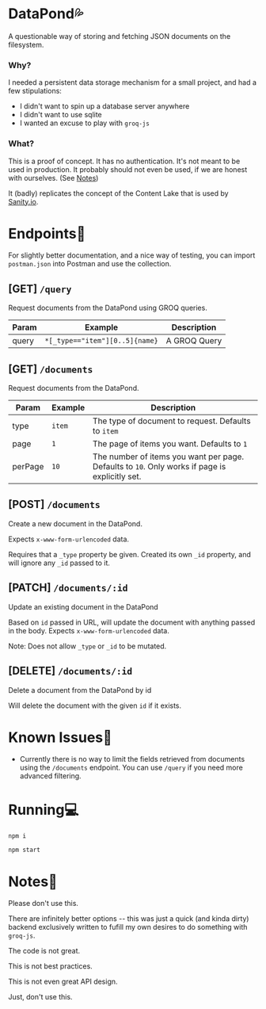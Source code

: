 # DataPond💦
A questionable way of storing and fetching JSON documents on the filesystem.

### Why?
I needed a persistent data storage mechanism for a small project, and had a few stipulations:

- I didn't want to spin up a database server anywhere
- I didn't want to use sqlite
- I wanted an excuse to play with `groq-js`

### What?
This is a proof of concept. It has no authentication. It's not meant to be used in production. It probably should not even be used, if we are honest with ourselves. (See [Notes](#notes))

It (badly) replicates the concept of the Content Lake that is used by [Sanity.io](https://www.sanity.io/docs/datastore).

# Endpoints🔌

For slightly better documentation, and a nice way of testing, you can import `postman.json` into Postman and use the collection.

## [GET] `/query`
Request documents from the DataPond using GROQ queries.

|Param|Example|Description|
|---|---|---|
|query|`*[_type=="item"][0..5]{name}`|A GROQ Query|

## [GET] `/documents`
Request documents from the DataPond.

|Param|Example|Description|
|---|---|---|
|type|`item`|The type of document to request. Defaults to `item`|
|page|`1`|The page of items you want. Defaults to `1`|
|perPage|`10`|The number of items you want per page. Defaults to `10`. Only works if page is explicitly set.|

## [POST] `/documents`

Create a new document in the DataPond.

Expects `x-www-form-urlencoded` data.

Requires that a `_type` property be given. Created its own `_id` property, and will ignore any `_id` passed to it.

## [PATCH] `/documents/:id`

Update an existing document in the DataPond

Based on `id` passed in URL, will update the document with anything passed in the body.
Expects `x-www-form-urlencoded` data.

Note: Does not allow `_type` or `_id` to be mutated.

## [DELETE] `/documents/:id`
Delete a document from the DataPond by id

Will delete the document with the given `id` if it exists.

# Known Issues👷

- Currently there is no way to limit the fields retrieved from documents using the `/documents` endpoint. You can use `/query` if you need more advanced filtering.

# Running💻
`npm i`

`npm start`

# Notes📃
Please don't use this. 

There are infinitely better options -- this was just a quick (and kinda dirty) backend exclusively written to fufill my own desires to do something with `groq-js`.

The code is not great. 

This is not best practices.

This is not even great API design.

Just, don't use this.